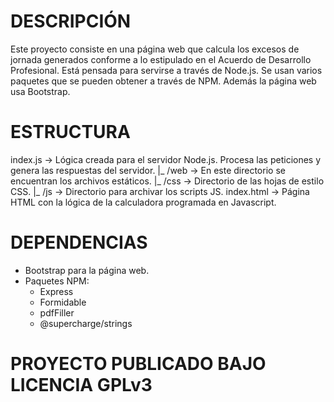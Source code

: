 # DESCRIPCIÓN
Este proyecto consiste en una página web que calcula los excesos de jornada generados conforme a lo estipulado en el Acuerdo de Desarrollo Profesional.
Está pensada para servirse a través de Node.js. Se usan varios paquetes que se pueden obtener a través de NPM. Además la página web usa Bootstrap.

# ESTRUCTURA
index.js -> Lógica creada para el servidor Node.js. Procesa las peticiones y genera las respuestas del servidor.
|_ /web -> En este directorio se encuentran los archivos estáticos.
 |_ /css -> Directorio de las hojas de estilo CSS.
 |_ /js -> Directorio para archivar los scripts JS.
 index.html -> Página HTML con la lógica de la calculadora programada en Javascript.
 
# DEPENDENCIAS
- Bootstrap para la página web.
- Paquetes NPM:
  - Express
  - Formidable
  - pdfFiller
  - @supercharge/strings
  
# PROYECTO PUBLICADO BAJO LICENCIA GPLv3
